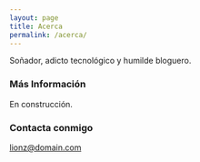 ```yaml
---
layout: page
title: Acerca
permalink: /acerca/
---
```


So&ntilde;ador, adicto tecnol&oacute;gico y humilde bloguero.

### M&aacute;s Informaci&oacute;n

En construcci&oacute;n.

### Contacta conmigo

[lionz@domain.com](mailto:lionz@domain.com)
